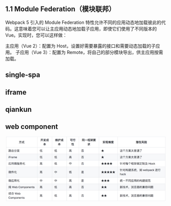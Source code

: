 ## 1.1 Module Federation（模块联邦）
Webpack 5 引入的 Module Federation 特性允许不同的应用动态地加载彼此的代码。这意味着您可以让主应用动态地加载子应用，即使它们使用了不同版本的 Vue。实现时，您可以这样做：

主应用（Vue 2）：配置为 Host，设置好需要暴露的接口和需要动态加载的子应用。
子应用（Vue 3）：配置为 Remote，将自己的部分模块导出，供主应用按需加载。
## single-spa

## iframe

## qiankun

## web component

![alt text](Image.png)